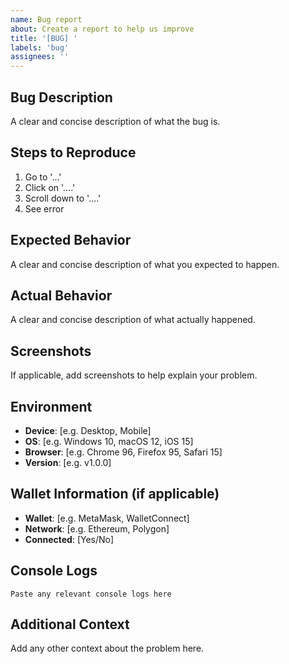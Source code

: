```yaml
---
name: Bug report
about: Create a report to help us improve
title: '[BUG] '
labels: 'bug'
assignees: ''
---
```


## Bug Description

A clear and concise description of what the bug is.

## Steps to Reproduce

1. Go to '...'
2. Click on '....'
3. Scroll down to '....'
4. See error

## Expected Behavior

A clear and concise description of what you expected to happen.

## Actual Behavior

A clear and concise description of what actually happened.

## Screenshots

If applicable, add screenshots to help explain your problem.

## Environment

- **Device**: [e.g. Desktop, Mobile]
- **OS**: [e.g. Windows 10, macOS 12, iOS 15]
- **Browser**: [e.g. Chrome 96, Firefox 95, Safari 15]
- **Version**: [e.g. v1.0.0]

## Wallet Information (if applicable)

- **Wallet**: [e.g. MetaMask, WalletConnect]
- **Network**: [e.g. Ethereum, Polygon]
- **Connected**: [Yes/No]

## Console Logs

```
Paste any relevant console logs here
```

## Additional Context

Add any other context about the problem here.
